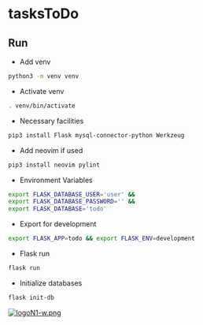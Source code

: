 # tasksToDo
## Run
* Add venv
```sh
python3 -m venv venv
```
* Activate venv
```sh
. venv/bin/activate
```
* Necessary facilities
```sh
pip3 install Flask mysql-connector-python Werkzeug
```
* Add neovim if used
```sh
pip3 install neovim pylint
```
* Environment Variables
``` sh
export FLASK_DATABASE_USER='user' &&
export FLASK_DATABASE_PASSWORD='' &&
export FLASK_DATABASE='todo'
```
* Export for development
```sh
export FLASK_APP=todo && export FLASK_ENV=development
```
* Flask run
```sh
flask run
```
* Initialize databases
```sh
flask init-db
```
[![logoN1-w.png](https://i.postimg.cc/bvwkKP8Y/logoN1-w.png)](https://github.com/Hec98)
